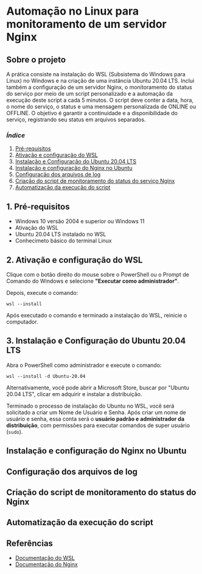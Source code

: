 # Automação no Linux para monitoramento de um servidor Nginx

## Sobre o projeto
A prática consiste na instalação do WSL (Subsistema do Windows para Linux) no Windows e na criação de uma instância Ubuntu 20.04 LTS. Inclui também a configuração de um servidor Nginx, o monitoramento do status do serviço por meio de um script personalizado e a automação da execução deste script a cada 5 minutos. O script deve conter a data, hora, o nome do serviço, o status e uma mensagem personalizada de ONLINE ou OFFLINE. O objetivo é garantir a continuidade e a disponibilidade do serviço, registrando seu status em arquivos separados.

### *Índice*
1. [Pré-requisitos](#1-pré-requisitos)
2. [Ativação e configuração do WSL](#2-ativação-e-configuração-do-wsl)
3. [Instalação e Configuração do Ubuntu 20.04 LTS](#3-instalação-e-configuração-do-ubuntu-2004-lts)
4. [Instalação e configuração do Nginx no Ubuntu](#instalação-e-configuração-do-nginx-no-ubuntu)
5. [Configuração dos arquivos de log](#configuração-dos-arquivos-de-log)
6. [Criação do script de monitoramento do status do serviço Nginx](#criação-do-script-de-monitoramento-do-status-do-serviço-nginx)
7. [Automatização da execução do script](#automatização-da-execução-do-script)

## 1. Pré-requisitos
- Windows 10 versão 2004 e superior ou Windows 11
- Ativação do WSL
- Ubuntu 20.04 LTS instalado no WSL 
- Conhecimeto básico do terminal Linux

## 2. Ativação e configuração do WSL
Clique com o botão direito do mouse sobre o PowerShell ou o Prompt de Comando do Windows e selecione **"Executar como administrador"**. 

Depois, execute o comando:

```
wsl --install
```
Após executado o comando e terminado a instalação do WSL, reinicie o computador.
## 3. Instalação e Configuração do Ubuntu 20.04 LTS
Abra o PowerShell como administrador e execute o comando:

```
wsl --install -d Ubuntu-20.04
```

Alternativamente, você pode abrir a Microsoft Store, buscar por "Ubuntu 20.04 LTS", clicar em adquirir e instalar a distribuição.

Terminado o processo de instalação do Ubuntu no WSL, você será solicitado a criar um Nome de Usuário e Senha. Após criar um nome de usuário e senha, essa conta será o **usuário padrão e administrador da distribuição**, com permissões para executar comandos de super usuário (`sudo`).


## Instalação e configuração do Nginx no Ubuntu

## Configuração dos arquivos de log

## Criação do script de monitoramento do status do Nginx

## Automatização da execução do script
## Referências

- [Documentação do WSL](https://docs.microsoft.com/en-us/windows/wsl/)
- [Documentação do Nginx](https://nginx.org/en/docs/)
